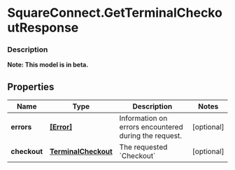 # SquareConnect.GetTerminalCheckoutResponse

### Description
**Note: This model is in beta.**



## Properties
Name | Type | Description | Notes
------------ | ------------- | ------------- | -------------
**errors** | [**[Error]**](Error.md) | Information on errors encountered during the request. | [optional] 
**checkout** | [**TerminalCheckout**](TerminalCheckout.md) | The requested &#x60;Checkout&#x60; | [optional] 


